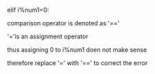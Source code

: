 elif i%num1=0:

comparison operator is denoted as '=='

'='is an assignment operator

thus assigning 0 to i%num1 doen not make sense

therefore replace '=' with '==' to correct the error
